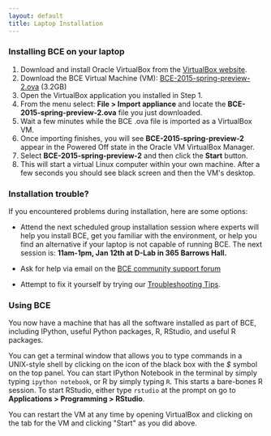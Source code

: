 ```yaml
---
layout: default
title: Laptop Installation
---
```

### Installing BCE on your laptop

  1) Download and install Oracle VirtualBox from the [VirtualBox
    website](https://www.virtualbox.org/wiki/Downloads).
  2) Download the BCE Virtual Machine (VM): [BCE-2015-spring-preview-2.ova](https://docs.google.com/uc?id=0Bz_1EI3c_TA1VzlScXUxaEEwSm8&export=download) (3.2GB)
  3) Open the VirtualBox application you installed in Step 1.
  4) From the menu select: **File > Import appliance** and locate the **BCE-2015-spring-preview-2.ova** file you just downloaded.
  5) Wait a few minutes while the BCE .ova file is imported as a VirtualBox VM.
  6) Once importing finishes, you will see **BCE-2015-spring-preview-2** appear in the Powered Off state in the Oracle VM VirtualBox Manager.
  7) Select **BCE-2015-spring-preview-2** and then click the **Start** button.
  8) This will start a virtual Linux computer within your own machine.
    After a few seconds you should see black screen and then the VM's
    desktop.

### Installation trouble?

If you encountered problems during installation, here are some options:

- Attend the next scheduled group installation session where experts
  will help you install BCE, get you familiar with the environment, or
  help you find an alternative if your laptop is not capable of
  running BCE. The next session is: **11am-1pm, Jan 12th at D-Lab in 365 Barrows Hall.**

- Ask for help via email on the [BCE community support forum](https://groups.google.com/forum/#!forum/ucb-bce)

- Attempt to fix it yourself by trying our [Troubleshooting Tips](troubleshooting-tips.html).

### Using BCE

You now have a machine that has all the software installed as part of
BCE, including IPython, useful Python packages, R, RStudio, and useful
R packages.

You can get a terminal window that allows you to type commands in a
UNIX-style shell by clicking on the icon of the black box with the *$*
symbol on the top panel. You can start IPython Notebook in the
terminal by simply typing `ipython notebook`, or R by simply typing
`R`. This starts a bare-bones R session. To start RStudio, either type
`rstudio` at the prompt on go to **Applications > Programming >
RStudio**.

You can restart the VM at any time by opening VirtualBox and clicking
on the tab for the VM and clicking "Start" as you did above.
